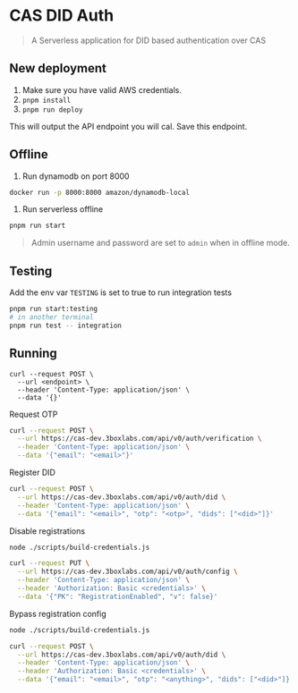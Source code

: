# CAS DID Auth

> A Serverless application for DID based authentication over CAS

## New deployment

1. Make sure you have valid AWS credentials.
2. `pnpm install`
3. `pnpm run deploy`

This will output the API endpoint you will cal. Save this endpoint.

## Offline

1. Run dynamodb on port 8000
```sh
docker run -p 8000:8000 amazon/dynamodb-local
```
1. Run serverless offline
```sh
pnpm run start
```

> Admin username and password are set to `admin` when in offline mode.

## Testing

Add the env var `TESTING` is set to true to run integration tests
```sh
pnpm run start:testing
# in another terminal
pnpm run test -- integration
```


## Running

```shell
curl --request POST \
  --url <endpoint> \
  --header 'Content-Type: application/json' \
  --data '{}'
```

Request OTP
```sh
curl --request POST \
  --url https://cas-dev.3boxlabs.com/api/v0/auth/verification \
  --header 'Content-Type: application/json' \
  --data '{"email": "<email>"}'
```

Register DID
```sh
curl --request POST \
  --url https://cas-dev.3boxlabs.com/api/v0/auth/did \
  --header 'Content-Type: application/json' \
  --data '{"email": "<email>", "otp": "<otp>", "dids": ["<did>"]}'
```

Disable registrations
```sh
node ./scripts/build-credentials.js
```
```sh
curl --request PUT \
  --url https://cas-dev.3boxlabs.com/api/v0/auth/config \
  --header 'Content-Type: application/json' \
  --header 'Authorization: Basic <credentials>' \
  --data '{"PK": "RegistrationEnabled", "v": false}'
```

Bypass registration config
```sh
node ./scripts/build-credentials.js
```
```sh
curl --request POST \
  --url https://cas-dev.3boxlabs.com/api/v0/auth/did \
  --header 'Content-Type: application/json' \
  --header 'Authorization: Basic <credentials>' \
  --data '{"email": "<email>", "otp": "<anything>", "dids": ["<did>"]}'
```
